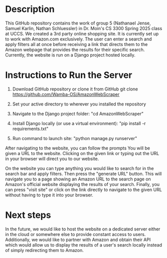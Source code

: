 # Description
This GitHub repository contains the work of group 5 (Nathanael Jense, Samuel Karlin, Nathan Schluessler) in Dr. Moin's CS 3300 Spring 2025 class at UCCS. We created a 3rd party online shopping site. It is currently set up to work with Amazon.com exclusively. The user can enter a search and apply filters all at once before receiving a link that directs them to the Amazon webpage that provides the results for their specific search. Currently, the website is run on a Django project hosted locally. 

# Instructions to Run the Server
1. Download GitHub repository or clone it from GitHub
git clone https://github.com/Wamba-OS/AmazonWebScraper

2. Set your active directory to wherever you installed the repository

3. Navigate to the Django project folder:
"cd AmazonWebScraper"

4. Install Django locally (or use a virtual environment):
"pip install -r requirements.txt"

5. Run command to launch site:
"python manage.py runserver"

After navigating to the website, you can follow the prompts
You will be given a URL to the website.
Clicking on the given link or typing out the URL in your browser will direct you to our website.

On the website you can type anything you would like to search for in the search bar and apply filters. Then press the "generate URL" button. This will navigate you to a page showing an Amazon URL to the search page on Amazon's official website displaying the results of your search. Finally, you can press "visit site" or click on the link directly to navigate to the given URL without having to type it into your browser.

# Next steps
In the future, we would like to host the website on a dedicated server either in the cloud or somewhere else to provide constant access to users. Additionally, we would like to partner with Amazon and obtain their API which would allow us to display the results of a user's search locally instead of simply redirecting them to Amazon.
